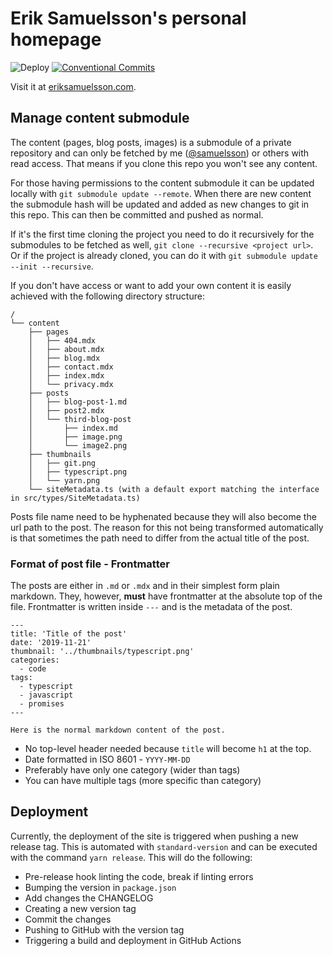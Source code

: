 # Erik Samuelsson's personal homepage

![Deploy](https://github.com/samuelsson/eriksamuelsson/workflows/Deploy/badge.svg)
[![Conventional Commits](https://img.shields.io/badge/Conventional%20Commits-1.0.0-yellow.svg)](https://conventionalcommits.org)

Visit it at [eriksamuelsson.com](https://eriksamuelsson.com/).

## Manage content submodule

The content (pages, blog posts, images) is a submodule of a private repository and can only be fetched by me ([@samuelsson](https://github.com/samuelsson)) or others with read access. That means if you clone this repo you won't see any content.

For those having permissions to the content submodule it can be updated locally with `git submodule update --remote`. When there are new content the submodule hash will be updated and added as new changes to git in this repo. This can then be committed and pushed as normal.

If it's the first time cloning the project you need to do it recursively for the submodules to be fetched as well, `git clone --recursive <project url>`. Or if the project is already cloned, you can do it with `git submodule update --init --recursive`.

If you don't have access or want to add your own content it is easily achieved with the following directory structure:

```
/
└── content
    ├── pages
    │   ├── 404.mdx
    │   ├── about.mdx
    │   ├── blog.mdx
    │   ├── contact.mdx
    │   ├── index.mdx
    │   └── privacy.mdx
    ├── posts
    │   ├── blog-post-1.md
    │   ├── post2.mdx
    │   └── third-blog-post
    │       ├── index.md
    │       ├── image.png
    │       └── image2.png
    ├── thumbnails
    │   ├── git.png
    │   ├── typescript.png
    │   └── yarn.png
    └── siteMetadata.ts (with a default export matching the interface in src/types/SiteMetadata.ts)
```

Posts file name need to be hyphenated because they will also become the url path to the post. The reason for this not being transformed automatically is that sometimes the path need to differ from the actual title of the post.


### Format of post file - Frontmatter

The posts are either in `.md` or `.mdx` and in their simplest form plain markdown. They, however, **must** have frontmatter at the absolute top of the file. Frontmatter is written inside `---` and is the metadata of the post.

```
---
title: 'Title of the post'
date: '2019-11-21'
thumbnail: '../thumbnails/typescript.png'
categories: 
  - code
tags: 
  - typescript
  - javascript
  - promises
---

Here is the normal markdown content of the post.
```

- No top-level header needed because `title` will become `h1` at the top.
- Date formatted in ISO 8601 - `YYYY-MM-DD`
- Preferably have only one category (wider than tags)
- You can have multiple tags (more specific than category)

## Deployment

Currently, the deployment of the site is triggered when pushing a new release tag. This is automated with `standard-version` and can be executed with the command `yarn release`. This will do the following:

- Pre-release hook linting the code, break if linting errors
- Bumping the version in `package.json`
- Add changes the CHANGELOG
- Creating a new version tag
- Commit the changes
- Pushing to GitHub with the version tag
- Triggering a build and deployment in GitHub Actions
